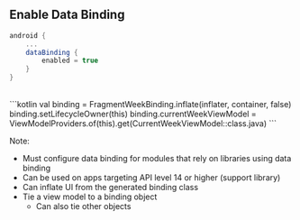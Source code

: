 ## Enable Data Binding

```gradle
android {
    ...
    dataBinding {
        enabled = true
    }
}
```
<br />
```kotlin
val binding = FragmentWeekBinding.inflate(inflater, container, false)
binding.setLifecycleOwner(this)
binding.currentWeekViewModel = 
    ViewModelProviders.of(this).get(CurrentWeekViewModel::class.java)
```

Note:
+ Must configure data binding for modules that rely on libraries using data binding
+ Can be used on apps targeting API level 14 or higher (support library)
+ Can inflate UI from the generated binding class
+ Tie a view model to a binding object
    + Can also tie other objects
